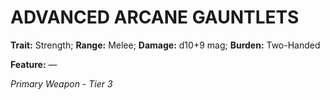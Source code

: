 ﻿---
tags:
  - Item
  - Weapon
name: 'ADVANCED ARCANE GAUNTLETS'
trait: 'Strength'
range: 'Melee'
damage: 'd10+9 mag'
burden: 'Two-Handed'
feat_name: 
feat_text: 
primary_or_secondary: 'Primary Weapon'
tier: 3
---

# ADVANCED ARCANE GAUNTLETS

**Trait:** Strength; **Range:** Melee; **Damage:** d10+9 mag; **Burden:** Two-Handed

**Feature:** —

*Primary Weapon - Tier 3*
